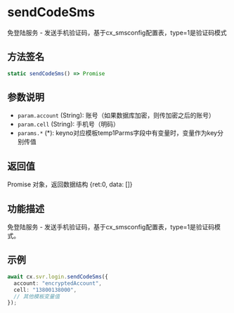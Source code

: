 # sendCodeSms

免登陆服务 - 发送手机验证码，基于cx_smsconfig配置表，type=1是验证码模式

## 方法签名
```typescript
static sendCodeSms() => Promise
```

## 参数说明
- `param.account` (String): 账号（如果数据库加密，则传加密之后的账号）
- `param.cell` (String): 手机号（明码）
- `params.*` (*): keyno对应模板temp1Parms字段中有变量时，变量作为key分别传值

## 返回值
Promise 对象，返回数据结构 {ret:0, data: []}

## 功能描述
免登陆服务 - 发送手机验证码，基于cx_smsconfig配置表，type=1是验证码模式。

## 示例
```typescript
await cx.svr.login.sendCodeSms({
  account: "encryptedAccount",
  cell: "13800138000",
  // 其他模板变量值
});
``` 